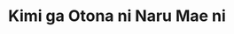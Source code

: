 --- 
title: "Kimi ga Otona ni Naru Mae ni"
publishdate: "2019-6-19T16:48:46+02:00"
src: "https://365manga.net/manga/kimi-ga-otona-ni-naru-mae-ni"
image: "https://data.365manga.net/images/thumbnails/16007-kimi-ga-otona-ni-naru-mae-ni.jpg"
description: "Entrance examinee Takafumi Tsuru, who’s secretly in love with his cram school lecturer Yuuki Senpa, accidentally learns Senpa’s “secret”. Senpa, who’s seen through to Tsuru’s feelings, offers to be “pretend lovers” in place of hush money. While Tsuru knows Sempa isn’t serious about him, he can’t deny his feelings and accepts the offer. But it gradually becomes painful having a love that seems to be going nowhere. Then, one, day…"
---